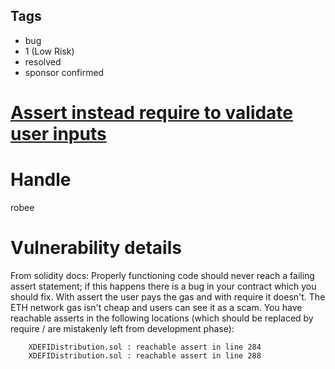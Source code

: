 ## Tags

- bug
- 1 (Low Risk)
- resolved
- sponsor confirmed

# [Assert instead require to validate user inputs](https://github.com/code-423n4/2022-01-xdefi-findings/issues/14) 

# Handle

robee


# Vulnerability details

From solidity docs: Properly functioning code should never reach a failing assert statement; if this happens there is a bug in your contract which you should fix.
With assert the user pays the gas and with require it doesn't. The ETH network gas isn't cheap and users can see it as a scam. 
You have reachable asserts in the following locations (which should be replaced by require / are mistakenly left from development phase):

        XDEFIDistribution.sol : reachable assert in line 284
        XDEFIDistribution.sol : reachable assert in line 288

